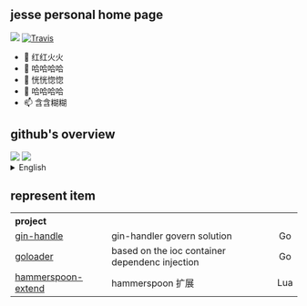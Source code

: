 ## jesse personal home page
<img src="https://wakatime.com/badge/user/2b8721ce-129f-413a-8c60-69d3022357a9.svg" /> [![Travis](https://img.shields.io/badge/language-Go-red.svg)]()

- 👋 红红火火
- 👀 哈哈哈哈
- 🌱 恍恍惚惚
- 💞️ 哈哈哈哈
- 📫 含含糊糊


## github's overview
 <div style:"flex-direction:column;flex-wrap:nowrap;justify-content:flex-start;align-items:stretch;">
  <img src="https://github-readme-stats.vercel.app/api?username=demoManito&include_all_commits=true&show_icons=true&hide_border=true&theme=dracula&locale=cn"/>
  <img src="https://github-readme-stats.vercel.app/api/top-langs/?username=demoManito&locale=cn"/>
</div>

<details>
  <summary>
    English
  </summary>
  <div>
    <a href="https://github.com/demoManito">
      <img src="https://github-readme-stats.vercel.app/api?username=demoManito&include_all_commits=true&show_icons=true&hide_border=true&theme=dracula"/>
      <img src="https://github-readme-stats.vercel.app/api/top-langs/?username=demoManito"/>
    </a>
  <div>
</details>
    
   
## represent item
<table>
  <th colspan="3" align="left">project</th>
  <tr>
    <td><a href="https://github.com/demoManito/gin-handler">gin-handle</a></td>
    <td>gin-handler govern solution</td>
    <td align="center">Go</td>
  </tr>
  <tr>
    <td><a href="https://github.com/demoManito/goloader">goloader</a></td>
    <td>based on the ioc container dependenc injection</td>
    <td align="center">Go</td>
  </tr>
  <tr>
    <td><a href="https://github.com/demoManito/hammerspoon-extend">hammerspoon-extend</a></td>
    <td>hammerspoon 扩展</td>
    <td align="center">Lua</td>
  </tr>
</table>
   
 
